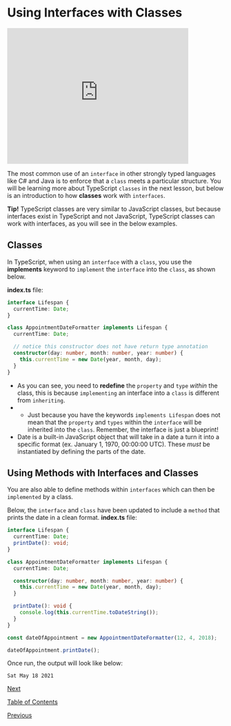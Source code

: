 # Using Interfaces with Classes

<iframe width="420" height="315" src="https://player.vimeo.com/external/304903926.hd.mp4?s=e62f0f307abddb6d18c2d4738222734eaf7640d9&profile_id=175" frameborder="0" allowfullscreen></iframe>

The most common use of an `interface` in other strongly typed languages like C# and Java is to enforce that a `class` meets a particular structure. You will be learning more about TypeScript `classes` in the next lesson, but below is an introduction to how **classes** work with `interfaces`.

**Tip!**
TypeScript classes are very similar to JavaScript classes, but because interfaces exist in TypeScript and not JavaScript, TypeScript classes can work with interfaces, as you will see in the below examples.

## Classes

In TypeScript, when using an `interface` with a `class`, you use the **implements** keyword to `implement` the `interface` into the `class`, as shown below.

**index.ts** file:

```ts
interface Lifespan {
  currentTime: Date;
}

class AppointmentDateFormatter implements Lifespan {
  currentTime: Date;

  // notice this constructor does not have return type annotation
  constructor(day: number, month: number, year: number) {
    this.currentTime = new Date(year, month, day);
  }
}
```

- As you can see, you need to **redefine** the `property` and `type` _within_ the class, this is because `implementing` an interface into a `class` is different from `inheriting`.
- - Just because you have the keywords `implements Lifespan` does not mean that the `property` and `types` within the `interface` will be inherited into the `class`. Remember, the interface is just a blueprint!
- Date is a built-in JavaScript object that will take in a date a turn it into a specific format (ex. January 1, 1970, 00:00:00 UTC). These _must_ be instantiated by defining the parts of the date.

## Using Methods with Interfaces and Classes

You are also able to define methods within `interfaces` which can then be `implemented` by a class.

Below, the `interface` and `class` have been updated to include a `method` that prints the date in a clean format.
**index.ts** file:

```ts
interface Lifespan {
  currentTime: Date;
  printDate(): void;
}

class AppointmentDateFormatter implements Lifespan {
  currentTime: Date;

  constructor(day: number, month: number, year: number) {
    this.currentTime = new Date(year, month, day);
  }

  printDate(): void {
    console.log(this.currentTime.toDateString());
  }
}

const dateOfAppointment = new AppointmentDateFormatter(12, 4, 2018);

dateOfAppointment.printDate();
```

Once run, the output will look like below:

```terminal
Sat May 18 2021
```

[Next](./12.md)

[Table of Contents](./README.md)

[Previous](./11.md)
